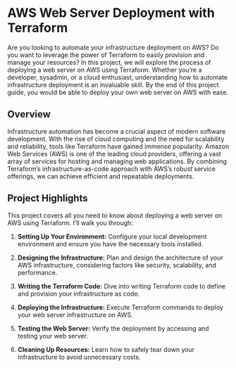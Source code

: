 # AWS Web Server Deployment with Terraform

Are you looking to automate your infrastructure deployment on AWS? Do you want to leverage the power of Terraform to easily provision and manage your resources? In this project, we will explore the process of deploying a web server on AWS using Terraform. Whether you’re a developer, sysadmin, or a cloud enthusiast, understanding how to automate infrastructure deployment is an invaluable skill. By the end of this project guide, you would be able to deploy your own web server on AWS with ease.

## Overview

Infrastructure automation has become a crucial aspect of modern software development. With the rise of cloud computing and the need for scalability and reliability, tools like Terraform have gained immense popularity. Amazon Web Services (AWS) is one of the leading cloud providers, offering a vast array of services for hosting and managing web applications. By combining Terraform’s infrastructure-as-code approach with AWS’s robust service offerings, we can achieve efficient and repeatable deployments.

## Project Highlights

This project covers all you need to know about deploying a web server on AWS using Terraform. I’ll walk you through:

1. **Setting Up Your Environment:** Configure your local development environment and ensure you have the necessary tools installed.

2. **Designing the Infrastructure:** Plan and design the architecture of your AWS infrastructure, considering factors like security, scalability, and performance.

3. **Writing the Terraform Code:** Dive into writing Terraform code to define and provision your infrastructure as code.

4. **Deploying the Infrastructure:** Execute Terraform commands to deploy your web server infrastructure on AWS.

5. **Testing the Web Server:** Verify the deployment by accessing and testing your web server.

6. **Cleaning Up Resources:** Learn how to safely tear down your infrastructure to avoid unnecessary costs.



